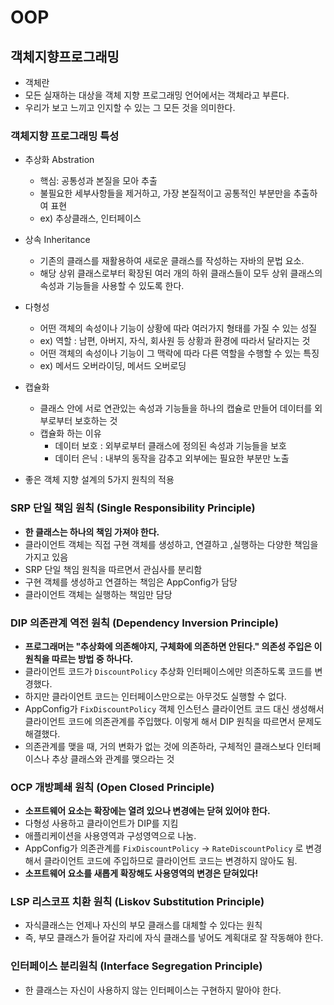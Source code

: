 
# OOP
## 객체지향프로그래밍

* 객체란 
* 모든 실재하는 대상을 객체 지향 프로그래밍 언어에서는 객체라고 부른다.
* 우리가 보고 느끼고 인지할 수 있는 그 모든 것을 의미한다.

### 객체지향 프로그래밍 특성
* 추상화 Abstration
  * 핵심: 공통성과 본질을 모아 추출
  * 불필요한 세부사항들을 제거하고, 가장 본질적이고 공통적인 부분만을 추출하여 표현
  * ex) 추상클래스, 인터페이스
* 상속 Inheritance
  * 기존의 클래스를 재활용하여 새로운 클래스를 작성하는 자바의 문법 요소.
  * 해당 상위 클래스로부터 확장된 여러 개의 하위 클래스들이 모두 상위 클래스의 속성과 기능들을 사용할 수 있도록 한다.
* 다형성
  * 어떤 객체의 속성이나 기능이 상황에 따라 여러가지 형태를 가질 수 있는 성질
  * ex) 역할 : 남편, 아버지, 자식, 회사원 등 상황과 환경에 따라서 달라지는 것
  * 어떤 객체의 속성이나 기능이 그 맥락에 따라 다른 역할을 수행할 수 있는 특징
  * ex) 메서드 오버라이딩, 메서드 오버로딩
* 캡슐화
  * 클래스 안에 서로 연관있는 속성과 기능들을 하나의 캡슐로 만들어 데이터를 외부로부터 보호하는 것
  * 캡슐화 하는 이유
    * 데이터 보호 : 외부로부터 클래스에 정의된 속성과 기능들을 보호
    * 데이터 은닉 : 내부의 동작을 감추고 외부에는 필요한 부분만 노출

* 좋은 객체 지향 설계의 5가지 원칙의 적용
### SRP 단일 책임 원칙 (Single Responsibility Principle)
* **한 클래스는 하나의 책임 가져야 한다.**
* 클라이언트 객체는 직접 구현 객체를 생성하고, 연결하고 ,실행하는 다양한 책임을 가지고 있음
* SRP 단일 책임 원칙을 따르면서 관심사를 분리함
* 구현 객체를 생성하고 연결하는 책임은 AppConfig가 담당
* 클라이언트 객체는 실행하는 책임만 담당

### DIP 의존관계 역전 원칙 (Dependency Inversion Principle)
* **프로그래머는 "추상화에 의존해야지, 구체화에 의존하면 안된다." 의존성 주입은 이 원칙을 따르는 방법 중 하나다.**
* 클라이언트 코드가 `DiscountPolicy` 추상화 인터페이스에만 의존하도록 코드를 변경했다.
* 하지만 클라이언트 코드는 인터페이스만으로는 아무것도 실행할 수 없다.
* AppConfig가 `FixDiscountPolicy` 객체 인스턴스 클라이언트 코드 대신 생성해서 클라이언트 코드에 의존관계를 주입했다. 이렇게 해서 DIP 원칙을 따르면서 문제도 해결했다.
* 의존관계를 맺을 때, 거의 변화가 없는 것에 의존하라, 구체적인 클래스보다 인터페이스나 추상 클래스와 관계를 맺으라는 것

### OCP 개방폐쇄 원칙 (Open Closed Principle)
* **소프트웨어 요소는 확장에는 열려 있으나 변경에는 닫혀 있어야 한다.**
* 다형성 사용하고 클라이언트가 DIP를 지킴
* 애플리케이션을 사용영역과 구성영역으로 나눔.
* AppConfig가 의존관계를 `FixDiscountPolicy` -> `RateDiscountPolicy` 로 변경해서 클라이언트 코드에 주입하므로 클라이언트 코드는 변경하지 않아도 됨.
* **소프트웨어 요소를 새롭게 확장해도 사용영역의 변경은 닫혀있다!**

### LSP 리스코프 치환 원칙 (Liskov Substitution Principle)
* 자식클래스는 언제나 자신의 부모 클래스를 대체할 수 있다는 원칙
* 즉, 부모 클래스가 들어갈 자리에 자식 클래스를 넣어도 계획대로 잘 작동해야 한다.

### 인터페이스 분리원칙 (Interface Segregation Principle)
* 한 클래스는 자신이 사용하지 않는 인터페이스는 구현하지 말아야 한다.
